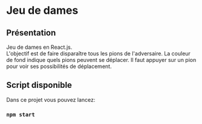 # Jeu de dames

## Présentation

Jeu de dames en React.js.  
L'objectif est de faire disparaître tous les pions de l'adversaire. La couleur de fond indique quels pions peuvent se déplacer. Il faut appuyer sur un pion pour voir ses possibilités de déplacement.

## Script disponible

Dans ce projet vous pouvez lancez:

### `npm start`
